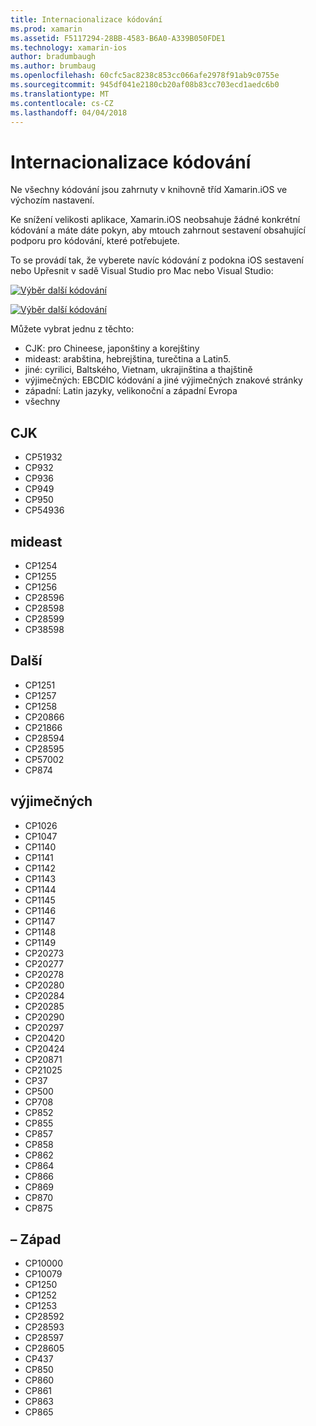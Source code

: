 ```yaml
---
title: Internacionalizace kódování
ms.prod: xamarin
ms.assetid: F5117294-28BB-4583-B6A0-A339B050FDE1
ms.technology: xamarin-ios
author: bradumbaugh
ms.author: brumbaug
ms.openlocfilehash: 60cfc5ac8238c853cc066afe2978f91ab9c0755e
ms.sourcegitcommit: 945df041e2180cb20af08b83cc703ecd1aedc6b0
ms.translationtype: MT
ms.contentlocale: cs-CZ
ms.lasthandoff: 04/04/2018
---
```

# <a name="internationalization-encodings"></a>Internacionalizace kódování

Ne všechny kódování jsou zahrnuty v knihovně tříd Xamarin.iOS ve výchozím nastavení.

Ke snížení velikosti aplikace, Xamarin.iOS neobsahuje žádné konkrétní kódování a máte dáte pokyn, aby mtouch zahrnout sestavení obsahující podporu pro kódování, které potřebujete.

To se provádí tak, že vyberete navíc kódování z podokna iOS sestavení nebo Upřesnit v sadě Visual Studio pro Mac nebo Visual Studio:

 [![](encodings-images/00.png "Výběr další kódování")](encodings-images/00.png#lightbox)

 [![](encodings-images/00a.png "Výběr další kódování")](encodings-images/00a.png#lightbox)

Můžete vybrat jednu z těchto:

-  CJK: pro Chineese, japonštiny a korejštiny
-  mideast: arabština, hebrejština, turečtina a Latin5.
-  jiné: cyrilici, Baltského, Vietnam, ukrajinština a thajštině
-  výjimečných: EBCDIC kódování a jiné výjimečných znakové stránky
-  západní: Latin jazyky, velikonoční a západní Evropa
-  všechny


 <a name="cjk" />


## <a name="cjk"></a>CJK

-  CP51932
-  CP932
-  CP936
-  CP949
-  CP950
-  CP54936


 <a name="mideast" />


## <a name="mideast"></a>mideast

-  CP1254
-  CP1255
-  CP1256
-  CP28596
-  CP28598
-  CP28599
-  CP38598


 <a name="other" />


## <a name="other"></a>Další

-  CP1251
-  CP1257
-  CP1258
-  CP20866
-  CP21866
-  CP28594
-  CP28595
-  CP57002
-  CP874


 <a name="rare" />


## <a name="rare"></a>výjimečných

-  CP1026
-  CP1047
-  CP1140
-  CP1141
-  CP1142
-  CP1143
-  CP1144
-  CP1145
-  CP1146
-  CP1147
-  CP1148
-  CP1149
-  CP20273
-  CP20277
-  CP20278
-  CP20280
-  CP20284
-  CP20285
-  CP20290
-  CP20297
-  CP20420
-  CP20424
-  CP20871
-  CP21025
-  CP37
-  CP500
-  CP708
-  CP852
-  CP855
-  CP857
-  CP858
-  CP862
-  CP864
-  CP866
-  CP869
-  CP870
-  CP875


 <a name="west" />


## <a name="west"></a>– Západ

-  CP10000
-  CP10079
-  CP1250
-  CP1252
-  CP1253
-  CP28592
-  CP28593
-  CP28597
-  CP28605
-  CP437
-  CP850
-  CP860
-  CP861
-  CP863
-  CP865

